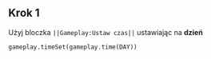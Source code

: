 ## Krok 1
Użyj bloczka ``||Gameplay:Ustaw czas||`` ustawiając na **dzień**

```blocks
gameplay.timeSet(gameplay.time(DAY))

```


